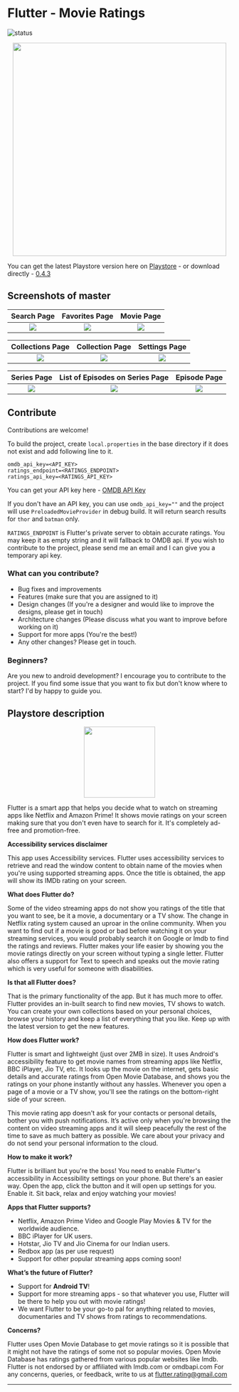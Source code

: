 # Flutter - Movie Ratings
![status](https://travis-ci.org/jayrambhia/MovieRatings.svg?branch=master)

<p align="center">
<img src="https://raw.githubusercontent.com/jayrambhia/MovieRatings/master/screenshots/cover.png" width="480px"/>
</p>

You can get the latest Playstore version here on [Playstore](https://play.google.com/store/apps/details?id=com.fenchtose.flutter&referrer=utm_source%3Dgithub) - or download directly - [0.4.3](https://github.com/jayrambhia/MovieRatings/releases/download/v0.4.3/flutter_v0.4.3.apk)

## Screenshots of master

Search Page | Favorites Page | Movie Page
:----------:|:--------------:|:----------: 
![](https://raw.githubusercontent.com/jayrambhia/MovieRatings/master/screenshots/search_screen.png) | ![](https://raw.githubusercontent.com/jayrambhia/MovieRatings/master/screenshots/likes_screen.png) | ![](https://raw.githubusercontent.com/jayrambhia/MovieRatings/master/screenshots/movie_screen.png)

Collections Page | Collection Page | Settings Page
:----------:|:--------------:|:---------------:
![](https://raw.githubusercontent.com/jayrambhia/MovieRatings/master/screenshots/collections_page.png) | ![](https://raw.githubusercontent.com/jayrambhia/MovieRatings/master/screenshots/collection_page.png) | ![](https://raw.githubusercontent.com/jayrambhia/MovieRatings/master/screenshots/settings_screen.png)

Series Page | List of Episodes on Series Page | Episode Page |
:----------:|:-------------------------------:|:-----------------------------:
![](https://raw.githubusercontent.com/jayrambhia/MovieRatings/master/screenshots/series_page.png) | ![](https://raw.githubusercontent.com/jayrambhia/MovieRatings/master/screenshots/series_episodes_page.png) | ![](https://raw.githubusercontent.com/jayrambhia/MovieRatings/master/screenshots/episodes_page.png)

## Contribute

Contributions are welcome!

To build the project, create `local.properties` in the base directory if it does not exist and add following line to it.

```
omdb_api_key=<API_KEY>
ratings_endpoint=<RATINGS_ENDPOINT>
ratings_api_key=<RATINGS_API_KEY>
```

You can get your API key here - [OMDB API Key](http://www.omdbapi.com/apikey.aspx)

If you don't have an API key, you can use `omdb_api_key=""` and the project will use `PreloadedMovieProvider` in debug build. It will return search results for `thor` and `batman` only.

`RATINGS_ENDPOINT` is Flutter's private server to obtain accurate ratings. You may keep it as empty string and it will fallback to OMDB api. If you wish to contribute to the project, please send me an email and I can give you a temporary api key.

### What can you contribute?

 - Bug fixes and improvements
 - Features (make sure that you are assigned to it)
 - Design changes (If you're a designer and would like to improve the designs, please get in touch)
 - Architecture changes (Please discuss what you want to improve before working on it)
 - Support for more apps (You're the best!)
 - Any other changes? Please get in touch.

### Beginners?

Are you new to android development? I encourage you to contribute to the project. If you find some issue that you want to fix but don't know where to start? I'd by happy to guide you.

## Playstore description

<p align="center">
<img src="https://raw.githubusercontent.com/jayrambhia/MovieRatings/master/screenshots/playstore_logo.png" width="160px"/>
</p>

Flutter is a smart app that helps you decide what to watch on streaming apps like Netflix and Amazon Prime! It shows movie ratings on your screen making sure that you don't even have to search for it. It's completely ad-free and promotion-free.

<b>Accessibility services disclaimer</b>

This app uses Accessibility services. Flutter uses accessibility services to retrieve and read the window content to obtain name of the movies when you're using supported streaming apps. Once the title is obtained, the app will show its IMDb rating on your screen.

<b>What does Flutter do?</b>

Some of the video streaming apps do not show you ratings of the title that you want to see, be it a movie, a documentary or a TV show. The change in Netflix rating system caused an uproar in the online community. When you want to find out if a movie is good or bad before watching it on your streaming services, you would probably search it on Google or Imdb to find the ratings and reviews. Flutter makes your life easier by showing you the movie ratings directly on your screen without typing a single letter.
Flutter also offers a support for Text to speech and speaks out the movie rating which is very useful for someone with disabilities.

<b>Is that all Flutter does?</b>

That is the primary functionality of the app. But it has much more to offer. Flutter provides an in-built search to find new movies, TV shows to watch. You can create your own collections based on your personal choices, browse your history and keep a list of everything that you like. Keep up with the latest version to get the new features.

<b>How does Flutter work?</b>

Flutter is smart and lightweight (just over 2MB in size). It uses Android's accessibility feature  to get movie names from streaming apps like Netflix, BBC iPlayer, Jio TV, etc. It looks up the movie on the internet, gets basic details and accurate ratings from Open Movie Database, and shows you the ratings on your phone instantly without any hassles. Whenever you open a page of a movie or a TV show, you'll see the ratings on the bottom-right side of your screen.

This movie rating app doesn't ask for your contacts or personal details, bother you with push notifications. It’s active only when you're browsing the content on video streaming apps and it will sleep peacefully the rest of the time to save as much battery as possible. We care about your privacy and do not send your personal information to the cloud.

<b>How to make it work?</b>

Flutter is brilliant but you're the boss! You need to enable Flutter's accessibility in Accessibility settings on your phone. But there's an easier way. Open the app, click the button and it will open up settings for you. Enable it. Sit back, relax and enjoy watching your movies!

<b>Apps that Flutter supports?</b>
 - Netflix, Amazon Prime Video and Google Play Movies & TV for the worldwide audience.
 - BBC iPlayer for UK users.
 - Hotstar, Jio TV and Jio Cinema for our Indian users.
 - Redbox app (as per use request)
 - Support for other popular streaming apps coming soon!

<b>What’s the future of Flutter?</b>

 - Support for <b>Android TV</b>!
 - Support for more streaming apps - so that whatever you use, Flutter will be there to help you out with movie ratings!
 - We want Flutter to be your go-to pal for anything related to movies, documentaries and TV shows from ratings to recommendations.

<b>Concerns?</b>

Flutter uses Open Movie Database to get movie ratings so it is possible that it might not have the ratings of some not so popular movies.
Open Movie Database has ratings gathered from various popular websites like Imdb.
Flutter is not endorsed by or affiliated with Imdb.com or omdbapi.com
For any concerns, queries, or feedback, write to us at flutter.rating@gmail.com

-----
